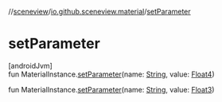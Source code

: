 //[sceneview](../../index.md)/[io.github.sceneview.material](index.md)/[setParameter](set-parameter.md)

# setParameter

[androidJvm]\
fun MaterialInstance.[setParameter](set-parameter.md)(name: [String](https://kotlinlang.org/api/latest/jvm/stdlib/kotlin/-string/index.html), value: [Float4](../dev.romainguy.kotlin.math/-float4/index.md))

fun MaterialInstance.[setParameter](set-parameter.md)(name: [String](https://kotlinlang.org/api/latest/jvm/stdlib/kotlin/-string/index.html), value: [Float3](../dev.romainguy.kotlin.math/-float3/index.md))
